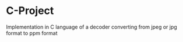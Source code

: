 # C-Project
Implementation in C language of a decoder converting from jpeg or jpg format to ppm format
